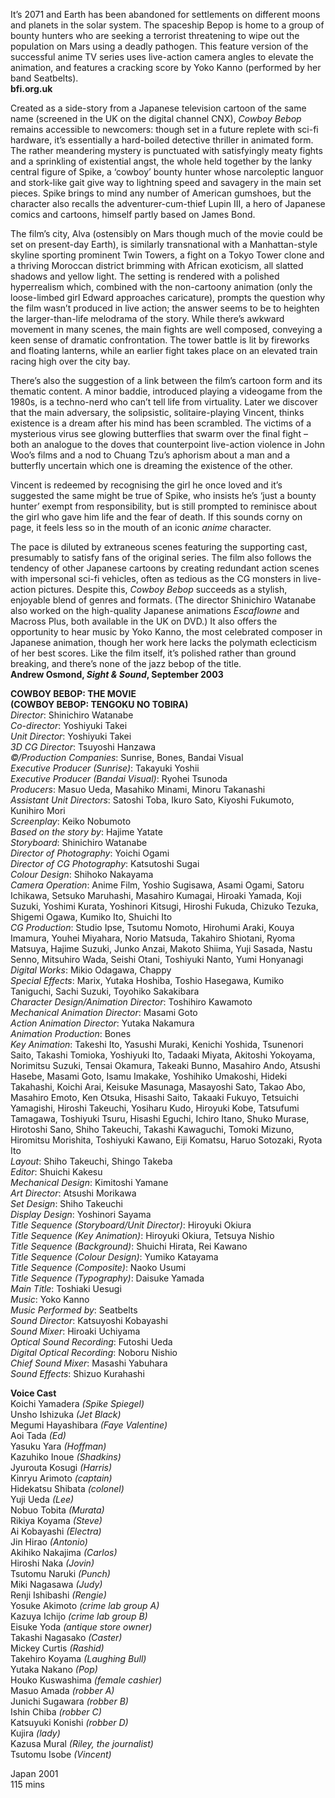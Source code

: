 

It’s 2071 and Earth has been abandoned for settlements on different moons and planets in the solar system. The spaceship Bepop is home to a group of bounty hunters who are seeking a terrorist threatening to wipe out the population on Mars using a deadly pathogen. This feature version of the successful anime TV series uses live-action camera angles to elevate the animation, and features a cracking score by Yoko Kanno (performed by her band Seatbelts).  
**bfi.org.uk**  

Created as a side-story from a Japanese television cartoon of the same name (screened in the UK on the digital channel CNX), _Cowboy Bebop_ remains accessible to newcomers: though set in a future replete with sci-fi hardware, it’s essentially a hard-boiled detective thriller in animated form. The rather meandering mystery is punctuated with satisfyingly meaty fights and a sprinkling of existential angst, the whole held together by the lanky central figure of Spike, a ‘cowboy’ bounty hunter whose narcoleptic languor and stork-like gait give way to lightning speed and savagery in the main set pieces. Spike brings to mind any number of American gumshoes, but the character also recalls the adventurer-cum-thief Lupin III, a hero of Japanese comics and cartoons, himself partly based on James Bond.

The film’s city, Alva (ostensibly on Mars though much of the movie could be set on present-day Earth), is similarly transnational with a Manhattan-style skyline sporting prominent Twin Towers, a fight on a Tokyo Tower clone and a thriving Moroccan district brimming with African exoticism, all slatted shadows and yellow light. The setting is rendered with a polished hyperrealism which, combined with the non-cartoony animation (only the loose-limbed girl Edward approaches caricature), prompts the question why the film wasn’t produced in live action; the answer seems to be to heighten the larger-than-life melodrama of the story. While there’s awkward movement in many scenes, the main fights are well composed, conveying a keen sense of dramatic confrontation. The tower battle is lit by fireworks and floating lanterns, while an earlier fight takes place on an elevated train racing high over the city bay.

There’s also the suggestion of a link between the film’s cartoon form and its thematic content. A minor baddie, introduced playing a videogame from the 1980s, is a techno-nerd who can’t tell life from virtuality. Later we discover that the main adversary, the solipsistic, solitaire-playing Vincent, thinks existence is a dream after his mind has been scrambled. The victims of a mysterious virus see glowing butterflies that swarm over the final fight ­­– both an analogue to the doves that counterpoint live-action violence in John Woo’s films and a nod to Chuang Tzu’s aphorism about a man and a butterfly uncertain which one is dreaming the existence of the other.

Vincent is redeemed by recognising the girl he once loved and it’s suggested the same might be true of Spike, who insists he’s ‘just a bounty hunter’ exempt from responsibility, but is still prompted to reminisce about the girl who gave him life and the fear of death. If this sounds corny on page, it feels less so in the mouth of an iconic _anime_ character.

The pace is diluted by extraneous scenes featuring the supporting cast, presumably to satisfy fans of the original series. The film also follows the tendency of other Japanese cartoons by creating redundant action scenes with impersonal sci-fi vehicles, often as tedious as the CG monsters in live-action pictures. Despite this, _Cowboy Bebop_ succeeds as a stylish, enjoyable blend of genres and formats. (The director Shinichiro Watanabe also worked on the high-quality Japanese animations _Escaflowne_ and Macross Plus, both available in the UK on DVD.) It also offers the opportunity to hear music by Yoko Kanno, the most celebrated composer in Japanese animation, though her work here lacks the polymath eclecticism of her best scores. Like the film itself, it’s polished rather than ground breaking, and there’s none of the jazz bebop of the title.  
**Andrew Osmond, _Sight & Sound_, September 2003**  

**COWBOY BEBOP: THE MOVIE**  
**(COWBOY BEBOP: TENGOKU NO TOBIRA)**  
_Director_: Shinichiro Watanabe  
_Co-director_: Yoshiyuki Takei  
_Unit Director_: Yoshiyuki Takei  
_3D CG Director_: Tsuyoshi Hanzawa  
_©/Production Companies_: Sunrise, Bones, Bandai Visual  
_Executive Producer (Sunrise)_: Takayuki Yoshii  
_Executive Producer (Bandai Visual)_: Ryohei Tsunoda  
_Producers_: Masuo Ueda, Masahiko Minami, Minoru Takanashi  
_Assistant Unit Directors_: Satoshi Toba, Ikuro Sato, Kiyoshi Fukumoto, Kunihiro Mori  
_Screenplay_: Keiko Nobumoto  
_Based on the story by_: Hajime Yatate  
_Storyboard_: Shinichiro Watanabe  
_Director of Photography_: Yoichi Ogami  
_Director of CG Photography_: Katsutoshi Sugai  
_Colour Design_: Shihoko Nakayama  
_Camera Operation_: Anime Film, Yoshio Sugisawa, Asami Ogami, Satoru Ichikawa, Setsuko Maruhashi, Masahiro Kumagai, Hiroaki Yamada, Koji Suzuki, Yoshimi Kurata, Yoshinori Kitsugi, Hiroshi Fukuda, Chizuko Tezuka, Shigemi Ogawa, Kumiko Ito, Shuichi Ito  
_CG Production_: Studio Ipse, Tsutomu Nomoto, Hirohumi Araki, Kouya Imamura, Youhei Miyahara, Norio Matsuda, Takahiro Shiotani, Ryoma Matsuya, Hajime Suzuki, Junko Anzai, Makoto Shiima, Yuji Sasada, Nastu Senno, Mitsuhiro Wada, Seishi Otani, Toshiyuki Nanto, Yumi Honyanagi  
_Digital Works_: Mikio Odagawa, Chappy  
_Special Effects_: Marix, Yutaka Hoshiba, Toshio Hasegawa, Kumiko Taniguchi, Sachi Suzuki, Toyohiko Sakakibara  
_Character Design/Animation Director_: Toshihiro Kawamoto  
_Mechanical Animation Director_: Masami Goto  
_Action Animation Director_: Yutaka Nakamura  
_Animation Production_: Bones  
_Key Animation_: Takeshi Ito, Yasushi Muraki, Kenichi Yoshida, Tsunenori Saito, Takashi Tomioka, Yoshiyuki Ito, Tadaaki Miyata, Akitoshi Yokoyama, Norimitsu Suzuki, Tensai Okamura, Takeaki Bunno, Masahiro Ando, Atsushi Hasebe, Masami Goto, Isamu Imakake,
Yoshihiko Umakoshi, Hideki Takahashi, Koichi Arai, Keisuke Masunaga, Masayoshi Sato, Takao Abo, Masahiro Emoto, Ken Otsuka, Hisashi Saito, Takaaki Fukuyo, Tetsuichi Yamagishi, Hiroshi Takeuchi, Yosiharu Kudo, Hiroyuki Kobe, Tatsufumi Tamagawa, Toshiyuki Tsuru, Hisashi Eguchi, Ichiro Itano, Shuko Murase, Hirotoshi Sano, Shiho Takeuchi, Takashi Kawaguchi, Tomoki Mizuno, Hiromitsu Morishita, Toshiyuki Kawano, Eiji Komatsu, Haruo Sotozaki, Ryota Ito  
_Layout_: Shiho Takeuchi, Shingo Takeba  
_Editor_: Shuichi Kakesu  
_Mechanical Design_: Kimitoshi Yamane  
_Art Director_: Atsushi Morikawa  
_Set Design_: Shiho Takeuchi  
_Display Design_: Yoshinori Sayama  
_Title Sequence (Storyboard/Unit Director)_: Hiroyuki Okiura  
_Title Sequence (Key Animation)_: Hiroyuki Okiura, Tetsuya Nishio  
_Title Sequence (Background)_: Shuichi Hirata, Rei Kawano  
_Title Sequence (Colour Design)_: Yumiko Katayama  
_Title Sequence (Composite)_: Naoko Usumi  
_Title Sequence (Typography)_: Daisuke Yamada  
_Main Title_: Toshiaki Uesugi  
_Music_: Yoko Kanno  
_Music Performed by_: Seatbelts  
_Sound Director_: Katsuyoshi Kobayashi  
_Sound Mixer_: Hiroaki Uchiyama  
_Optical Sound Recording_: Futoshi Ueda  
_Digital Optical Recording_: Noboru Nishio  
_Chief Sound Mixer_: Masashi Yabuhara  
_Sound Effects_: Shizuo Kurahashi  

**Voice Cast**  
Koichi Yamadera _(Spike Spiegel)_  
Unsho Ishizuka _(Jet Black)_  
Megumi Hayashibara _(Faye Valentine)_  
Aoi Tada _(Ed)_  
Yasuku Yara _(Hoffman)_  
Kazuhiko Inoue _(Shadkins)_  
Jyurouta Kosugi _(Harris)_  
Kinryu Arimoto _(captain)_  
Hidekatsu Shibata _(colonel)_  
Yuji Ueda _(Lee)_  
Nobuo Tobita _(Murata)_  
Rikiya Koyama _(Steve)_  
Ai Kobayashi _(Electra)_  
Jin Hirao _(Antonio)_  
Akihiko Nakajima _(Carlos)_  
Hiroshi Naka _(Jovin)_  
Tsutomu Naruki _(Punch)_  
Miki Nagasawa _(Judy)_  
Renji Ishibashi _(Rengie)_  
Yosuke Akimoto _(crime lab group A)_  
Kazuya Ichijo _(crime lab group B)_  
Eisuke Yoda _(antique store owner)_  
Takashi Nagasako _(Caster)_  
Mickey Curtis _(Rashid)_  
Takehiro Koyama _(Laughing Bull)_  
Yutaka Nakano _(Pop)_  
Houko Kuswashima _(female cashier)_  
Masuo Amada _(robber A)_  
Junichi Sugawara _(robber B)_  
Ishin Chiba _(robber C)_  
Katsuyuki Konishi _(robber D)_  
Kujira _(lady)_  
Kazusa Mural _(Riley, the journalist)_  
Tsutomu Isobe _(Vincent)_  

  
Japan 2001  
115 mins  
<!--stackedit_data:
eyJoaXN0b3J5IjpbLTE4OTg2NDM4NzZdfQ==
-->